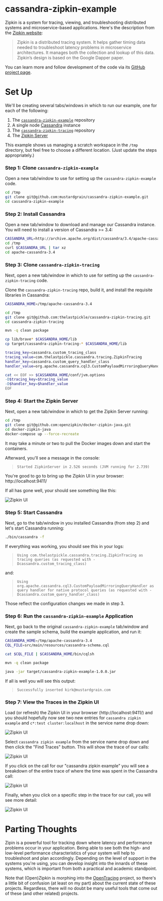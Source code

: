 # cassandra-zipkin-example

Zipkin is a system for tracing, viewing, and troubleshooting distributed systems and microservice-based applications. Here's the description from the [Zipkin website](http://zipkin.io/):

> Zipkin is a distributed tracing system. It helps gather timing data needed to troubleshoot latency problems in microservice architectures. It manages both the collection and lookup of this data. Zipkin’s design is based on the Google Dapper paper.

You can learn more and follow development of the code via its [GitHub project page](https://github.com/openzipkin/zipkin).

# Set Up

We'll be creating several tabs/windows in which to run our example, one for
each of the following:

1. The [`cassandra-zipkin-example`](https://github.com/mustardgrain/cassandra-zipkin-example) repository
1. A single node [Cassandra](http://cassandra.apache.org) instance
1. The [`cassandra-zipkin-tracing`](https://github.com/thelastpickle/cassandra-zipkin-tracing) repository
1. The [Zipkin Server](https://github.com/openzipkin/docker-zipkin-java)

This example shows us managing a scratch workspace in the `/tmp` directory, but feel free to choose a different location. (Just update the steps appropriately.)

### Step 1: Clone `cassandra-zipkin-example`

Open a new tab/window to use for setting up the
`cassandra-zipkin-example` code.

```bash
cd /tmp
git clone git@github.com:mustardgrain/cassandra-zipkin-example.git
cd cassandra-zipkin-example
```

### Step 2: Install Cassandra

Open a new tab/window to download and manage our Cassandra instance.
You will need to install a version of Cassandra >= 3.4:

```bash
CASSANDRA_URL=http://archive.apache.org/dist/cassandra/3.4/apache-cassandra-3.4-bin.tar.gz
cd /tmp
curl $CASSANDRA_URL | tar xz
cd apache-cassandra-3.4
```

### Step 3: Clone `cassandra-zipkin-tracing`

Next, open a new tab/window in which to use for setting up the
`cassandra-zipkin-tracing` code.

Clone the `cassandra-zipkin-tracing` repo, build it, and install the
requisite libraries in Cassandra:

```bash
CASSANDRA_HOME=/tmp/apache-cassandra-3.4

cd /tmp
git clone git@github.com:thelastpickle/cassandra-zipkin-tracing.git
cd cassandra-zipkin-tracing

mvn -q clean package

cp lib/brave* $CASSANDRA_HOME/lib
cp target/cassandra-zipkin-tracing-* $CASSANDRA_HOME/lib

tracing_key=cassandra.custom_tracing_class
tracing_value=com.thelastpickle.cassandra.tracing.ZipkinTracing
handler_key=cassandra.custom_query_handler_class
handler_value=org.apache.cassandra.cql3.CustomPayloadMirroringQueryHandler

cat << EOF >> $CASSANDRA_HOME/conf/jvm.options
-D$tracing_key=$tracing_value
-D$handler_key=$handler_value
EOF
```

### Step 4: Start the Zipkin Server

Next, open a new tab/window in which to get the Zipkin Server running:

```bash
cd /tmp
git clone git@github.com:openzipkin/docker-zipkin-java.git
cd docker-zipkin-java
docker-compose up --force-recreate
```

It may take a minute or two to pull the Docker images down and start the containers.

Afterward, you'll see a message in the console:

> `Started ZipkinServer in 2.526 seconds (JVM running for 2.739)`

You're good to go to bring up the Zipkin UI in your browser: http://localhost:9411/

If all has gone well, your should see something like this:

![Zipkin UI](images/screen-shot-4.png "Initial view of the Zipkin UI")

### Step 5: Start Cassandra

Next, go to the tab/window in you installed Cassandra (from step 2) and
let's start Cassandra running:

```bash
./bin/cassandra -f
```

If everything was working, you should see this in your logs:

> `Using com.thelastpickle.cassandra.tracing.ZipkinTracing as tracing queries (as requested with -Dcassandra.custom_tracing_class)`

and:

> `Using org.apache.cassandra.cql3.CustomPayloadMirroringQueryHandler as query handler for native protocol queries (as requested with -Dcassandra.custom_query_handler_class)`

Those reflect the configuration changes we made in step 3.

### Step 6: Run the `cassandra-zipkin-example` Application

Next, go back to the original `cassandra-zipkin-example` tab/window
and create the sample schema, build the example application, and run it:

```bash
CASSANDRA_HOME=/tmp/apache-cassandra-3.4
CQL_FILE=src/main/resources/cassandra-schema.cql

cat $CQL_FILE | $CASSANDRA_HOME/bin/cqlsh

mvn -q clean package

java -jar target/cassandra-zipkin-example-1.0.0.jar
```

If all is well you will see this output:

> `Successfully inserted kirk@mustardgrain.com`

### Step 7: View the Traces in the Zipkin UI

Load (or refresh) the Zipkin UI in your browser (http://localhost:9411/) and you
should hopefully now see two new entries for `cassandra zipkin example` and
`c*:test cluster:localhost` in the service name drop down:

![Zipkin UI](images/screen-shot-7a.png "View of the Zipkin UI with populated drop downs")

Select `cassandra zipkin example` from the service name drop down and then
click the "Find Traces" button. This will show the trace of our calls:

![Zipkin UI](images/screen-shot-7b.png "Initial view of the service call")

If you click on the call for our "cassandra zipkin example" you will see a
breakdown of the entire trace of where the time was spent in the Cassandra
call:

![Zipkin UI](images/screen-shot-7c.png "Trace view of the service call")

Finally, when you click on a specific step in the trace for our call, you
will see more detail:

![Zipkin UI](images/screen-shot-7d.png "Detail view of a trace")

# Parting Thoughts

Zipin is a powerful tool for tracking down where latency and performance
problems occur in your application. Being able to see both the high- and
low-level performance characteristics of your system will help to troubleshoot
and plan accordingly. Depending on the level of support in the systems you're
using, you can develop insight into the innards of these systems, which
is important from both a practical and academic standpoint.

Note that (Open)Zipkin is morphing into the [OpenTracing](http://opentracing.io/) project, so there's a little bit of confusion (at least on my part) about the current state of these projects. Regardless, there will no doubt be many useful tools that come out of these (and other related) projects.
